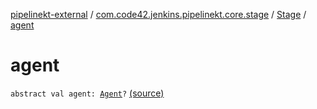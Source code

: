 [pipelinekt-external](../../index.md) / [com.code42.jenkins.pipelinekt.core.stage](../index.md) / [Stage](index.md) / [agent](./agent.md)

# agent

`abstract val agent: `[`Agent`](../../com.code42.jenkins.pipelinekt.core/-agent.md)`?` [(source)](https://github.com/code42/pipelinekt/tree/master/core/src/main/kotlin/com/code42/jenkins/pipelinekt/core/stage/Stage.kt#L18)